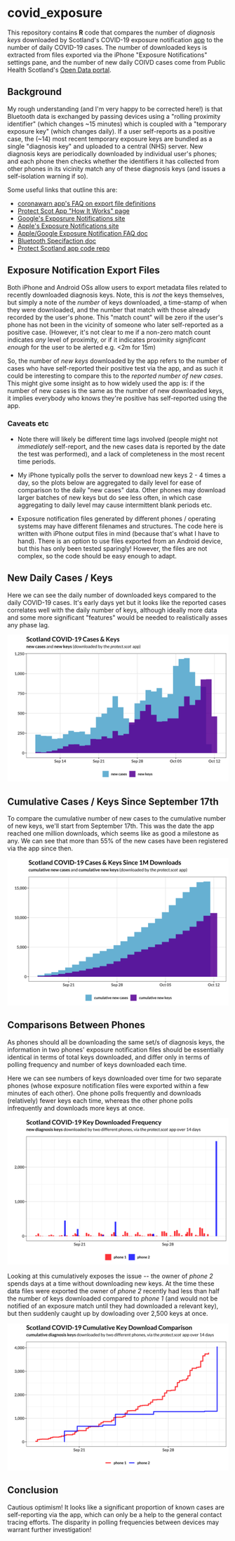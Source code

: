 # covid_exposure

This repository contains **R** code that compares the number of *diagnosis keys* downloaded by Scotland's COVID-19 exposure notification [app](https://protect.scot) to the number of daily COVID-19 cases. The number of downloaded keys is extracted from files exported via the iPhone "Exposure Notifications" settings pane, and the number of new daily COIVD cases come from Public Health Scotland's [Open Data portal](https://www.opendata.nhs.scot). 

## Background

My rough understanding (and I'm very happy to be corrected here!) is that Bluetooth data is exchanged by passing devices using a "rolling proximity identifier" (which changes ~15 minutes) which is coupled with a "temporary exposure key" (which changes daily). If a user self-reports as a positive case, the (~14) most recent temporary exposure keys are bundled as a single "diagnosis key" and uploaded to a central (NHS) server. New diagnosis keys are periodically downloaded by individual user's phones; and each phone then checks whether the identifiers it has collected from other phones in its vicinity match any of these diagnosis keys (and issues a self-isolation warning if so).

Some useful links that outline this are:
* [coronawarn app's FAQ on export file definitions](https://www.coronawarn.app/en/faq/#keys_matches)
* [Protect Scot App "How It Works" page](https://protect.scot/how-it-works)
* [Google's Exposrure Notifications site](https://www.google.com/covid19/exposurenotifications/)
* [Apple's Exposure Notifications site](https://covid19.apple.com/contacttracing)
* [Apple/Google Exposure Notification FAQ doc](https://static.googleusercontent.com/media/www.google.com/en//covid19/exposurenotifications/pdfs/Exposure-Notification-FAQ-v1.2.pdf)
* [Bluetooth Specifaction doc](https://blog.google/documents/70/Exposure_Notification_-_Bluetooth_Specification_v1.2.2.pdf)
* [Protect Scotland app code repo](https://github.com/NES-Digital-Service/protect-scotland)

## Exposure Notification Export Files

Both iPhone and Android OSs allow users to export metadata files related to recently downloaded diagnosis keys. Note, this is *not* the keys themselves, but simply a note of the *number* of keys downloaded, a time-stamp of when they were downloaded, and the number that match with those already recorded by the user's phone. This "match count" will be zero if the user's phone has not been in the vicinity of someone who later self-reported as a positive case. (However, it's not clear to me if a non-zero match count indicates *any* level of proximity, or if it indicates proximity *significant enough* for the user to be alerted e.g. <2m for 15m)

So, the number of *new keys* downloaded by the app refers to the number of cases who have self-reported their positive test via the app, and as such it could be interesting to compare this to the *reported number of new cases*. This might give some insight as to how widely used the app is: if the number of new cases is the same as the number of new downloaded keys, it implies everybody who knows they're positive has self-reported using the app.

### Caveats etc

* Note there will likely be different time lags involved (people might not *immediately* self-report, and the new cases data is reported by the date the test was performed), and a lack of completeness in the most recent time periods.

* My iPhone typically polls the server to download new keys 2 - 4 times a day, so the plots below are aggregated to daily level for ease of comparison to the daily "new cases" data. Other phones may download larger batches of new keys but do see less often, in which case aggregating to daily level may cause intermittent blank periods etc.

* Exposure notification files generated by different phones / operating systems may have different filenames and structures. The code here is written with iPhone output files in mind (because that's what I have to hand). There is an option to use files exported from an Android device, but this has only been tested sparingly! However, the files are not complex, so the code should be easy enough to adapt.

## New Daily Cases / Keys
Here we can see the daily number of downloaded keys compared to the daily COVID-19 cases. It's early days yet but it looks like the reported cases correlates well with the daily number of keys, although ideally more data and some more significant "features" would be needed to realistically asses any phase lag.

![](/pics/plot_cases_keys.png)

## Cumulative Cases / Keys Since September 17th
To compare the cumulative number of new cases to the cumulative number of new keys, we'll start from September 17th. This was the date the app reached one million downloads, which seems like as good a milestone as any. We can see that more than 55% of the new cases have been registered via the app since then.

![](/pics/plot_cum_cases_keys_sep17.png)

## Comparisons Between Phones
As phones should all be downloading the same set/s of diagnosis keys, the information in two phones' exposure notification files should be essentially identical in terms of total keys downloaded, and differ only in terms of polling frequency and number of keys downloaded each time.

Here we can see numbers of keys downloaded over time for two separate phones (whose exposure notification files were exported within a few minutes of each other). One phone polls frequently and downloads (relatively) fewer keys each time, whereas the other phone polls infrequently and downloads more keys at once.

![](/pics/plot_new_two_phones.png)

Looking at this cumulatively exposes the issue -- the owner of *phone 2* spends days at a time without downloading new keys. At the time these data files were exported the owner of *phone 2* recently had less than half the number of keys downloaded compared to *phone 1* (and would not be notified of an exposure match until they had downloaded a relevant key), but then suddenly caught up by dowloading over 2,500 keys at once.

![](/pics/plot_cum_two_phones.png)


## Conclusion

Cautious optimism! It looks like a significant proportion of known cases are self-reporting via the app, which can only be a help to the general contact tracing efforts. The disparity in polling frequencies between devices may warrant further investigation!

